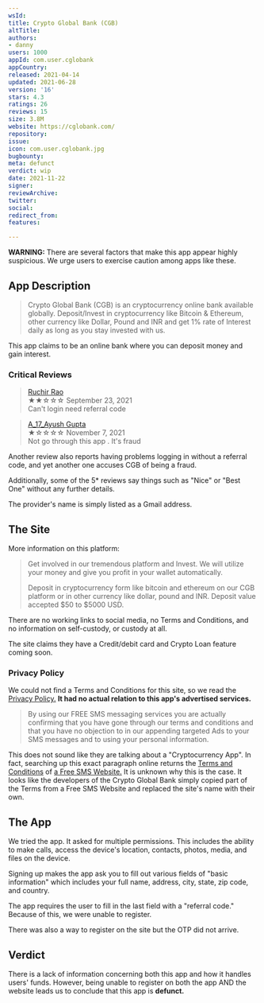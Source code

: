 ```yaml
---
wsId: 
title: Crypto Global Bank (CGB)
altTitle: 
authors:
- danny
users: 1000
appId: com.user.cglobank
appCountry: 
released: 2021-04-14
updated: 2021-06-28
version: '16'
stars: 4.3
ratings: 26
reviews: 15
size: 3.8M
website: https://cglobank.com/
repository: 
issue: 
icon: com.user.cglobank.jpg
bugbounty: 
meta: defunct
verdict: wip
date: 2021-11-22
signer: 
reviewArchive: 
twitter: 
social: 
redirect_from: 
features: 

---
```


**WARNING:** There are several factors that make this app appear highly suspicious. We urge users to exercise caution among apps like these.

## App Description

> Crypto Global Bank (CGB) is an cryptocurrency online bank available globally. Deposit/Invest in cryptocurrency like Bitcoin & Ethereum, other currency like Dollar, Pound and INR and get 1% rate of Interest daily as long as you stay invested with us. 

This app claims to be an online bank where you can deposit money and gain interest.

### Critical Reviews

> [Ruchir Rao](https://play.google.com/store/apps/details?id=com.user.cglobank&reviewId=gp%3AAOqpTOEFK2w1HK_ZMy_iF1cnbNm6q8caTNPkINXgauvwed_7VrmItbqfiN1MBSX8xEnZmTJJjwICDjospUaSNg)<br>
  ★★☆☆☆ September 23, 2021 <br>
       Can't login need referral code
       
       
> [A_17_Ayush Gupta](https://play.google.com/store/apps/details?id=com.user.cglobank&reviewId=gp%3AAOqpTOHxiRR9IuBSGghGDf_B5UKlhs1VsPE60M8UjqWsdt3TY6qmTU0ozYACvbZfHEMLw8KId7-fpJHkCCsuUQ)<br>
  ★☆☆☆☆ November 7, 2021 <br>
       Not go through this app . It's fraud      

Another review also reports having problems logging in without a referral code, and yet another one accuses CGB of being a fraud.

Additionally, some of the 5* reviews say things such as "Nice" or "Best One" without any further details.

The provider's name is simply listed as a Gmail address.

## The Site

More information on this platform:

> Get involved in our tremendous platform and Invest. We will utilize your money and give you profit in your wallet automatically.
>
> Deposit in cryptocurrency form like bitcoin and ethereum on our CGB platform or in other currency like dollar, pound and INR. Deposit value accepted $50 to $5000 USD.

There are no working links to social media, no Terms and Conditions, and no information on self-custody, or custody at all.

The site claims they have a Credit/debit card and Crypto Loan feature coming soon.

### Privacy Policy

We could not find a Terms and Conditions for this site, so we read the [Privacy Policy.](https://cglobank.com/privacy.php) **It had no actual relation to this app's advertised services.**

> By using our FREE SMS messaging services you are actually confirming that you have gone through our terms and conditions and that you have no objection to in our appending targeted Ads to your SMS messages and to using your personal information.

This does not sound like they are talking about a "Cryptocurrency App". In fact, searching up this exact paragraph online returns the [Terms and Conditions](https://www.smsti.in/send-free-sms/terms.php) of [a Free SMS Website.](https://www.smsti.in/send-free-sms/) It is unknown why this is the case. It looks like the developers of the Crypto Global Bank simply copied part of the Terms from a Free SMS Website and replaced the site's name with their own.

## The App

We tried the app. It asked for multiple permissions. This includes the ability to make calls, access the device's location, contacts, photos, media, and files on the device.

Signing up makes the app ask you to fill out various fields of "basic information" which includes your full name, address, city, state, zip code, and country. 

The app requires the user to fill in the last field with a "referral code." Because of this, we were unable to register.

There was also a way to register on the site but the OTP did not arrive.

## Verdict

There is a lack of information concerning both this app and how it handles users' funds. However, being unable to register on both the app AND the website leads us to conclude that this app is **defunct.**

